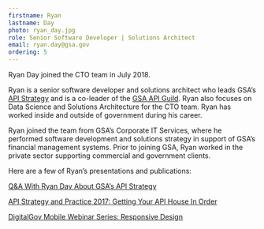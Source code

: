 ```yaml
---
firstname: Ryan
lastname: Day
photo: ryan_day.jpg 
role: Senior Software Developer | Solutions Architect
email: ryan.day@gsa.gov
ordering: 5
---
```

Ryan Day joined the CTO team in July 2018.

Ryan is a senior software developer and solutions architect who leads GSA’s [API Strategy](https://tech.gsa.gov/guides/API_strategy/) and is a co-leader of the [GSA API Guild](https://tech.gsa.gov/api_guild/). Ryan also focuses on Data Science and Solutions Architecture for the CTO team. Ryan has worked inside and outside of government during his career.

Ryan joined the team from GSA’s Corporate IT Services, where he performed software development and solutions strategy in support of GSA’s financial management systems. Prior to joining GSA, Ryan worked in the private sector supporting commercial and government clients.

Here are a few of Ryan’s presentations and publications:

[Q&A With Ryan Day About GSA’s API Strategy](https://digital.gov/2019/03/27/qa-with-ryan-day-about-gsas-api-strategy/)

[API Strategy and Practice 2017: Getting Your API House In Order](https://www.slideshare.net/slideshow/embed_code/key/EDOqaTzbLoV5JS)

[DigitalGov Mobile Webinar Series: Responsive Design](https://www.youtube.com/watch?v=r1jgCa5OT-k)
